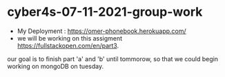 # cyber4s-07-11-2021-group-work


- My Deployment : https://omer-phonebook.herokuapp.com/
- we will be working on this assigment https://fullstackopen.com/en/part3.

our goal is to finish part 'a' and 'b' until tommorow, so that we could begin working on mongoDB on tuesday.
